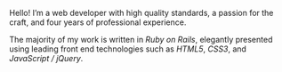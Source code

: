 Hello! I’m a web developer with high quality standards, a passion for the craft, and four years of professional experience.

The majority of my work is written in *Ruby on Rails*, elegantly presented using leading front end technologies such as *HTML5*, *CSS3*, and *JavaScript / jQuery*.
